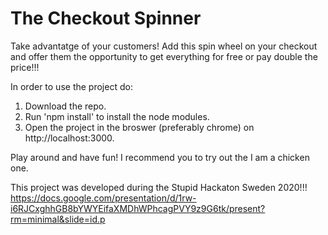 # The Checkout Spinner
Take advantatge of your customers! Add this spin wheel on your checkout and offer them the opportunity to get everything for free or pay double the price!!!

In order to use the project do:
1. Download the repo.
2. Run 'npm install' to install the node modules.
3. Open the project in the broswer (preferably chrome) on http://localhost:3000.

Play around and have fun! I recommend you to try out the I am a chicken one. 

This project was developed during the Stupid Hackaton Sweden 2020!!!
https://docs.google.com/presentation/d/1rw-i6RJCxghhGB8bYWYEifaXMDhWPhcagPVY9z9G6tk/present?rm=minimal&slide=id.p 

